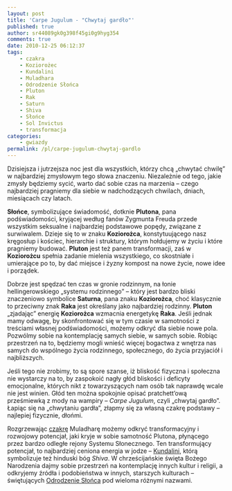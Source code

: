 ```yaml
---
layout: post
title: 'Carpe Jugulum - "Chwytaj gardło"'
published: true
author: sr44089gk0g398f45gi0g9hyg354
comments: true
date: 2010-12-25 06:12:37
tags:
    - czakra
    - Koziorożec
    - Kundalini
    - Muladhara
    - Odrodzenie Słońca
    - Pluton
    - Rak
    - Saturn
    - Shiva
    - Słońce
    - Sol Invictus
    - transformacja
categories:
    - gwiazdy
permalink: /pl/carpe-jugulum-chwytaj-gardlo
---
```

Dzisiejsza i jutrzejsza noc jest dla wszystkich, którzy chcą &#8222;chwytać chwilę&#8221; w najbardziej zmysłowym tego słowa znaczeniu. Niezależnie od tego, jakie zmysły będziemy sycić, warto dać sobie czas na marzenia &#8211; czego najbardziej pragniemy dla siebie w nadchodzących chwilach, dniach, miesiącach czy latach.

**Słońce**, symbolizujące świadomość, dotknie **Plutona**, pana podświadomości, kryjącej według fanów Zygmunta Freuda przede wszystkim seksualne i najbardziej podstawowe popędy, związane z surwiwalem. Dzieje się to w znaku **Koziorożca**, konstytuującego nasz kręgosłup i kościec, hierarchie i struktury, którym hołdujemy w życiu i które pragniemy budować. **Pluton** jest też panem transformacji, zaś w **Koziorożcu** spełnia zadanie mielenia wszystkiego, co skostniałe i umierające po to, by dać miejsce i żyzny kompost na nowe życie, nowe idee i porządek.

Dobrze jest spędzać ten czas w gronie rodzinnym, na łonie hellingerowskiego &#8222;systemu rodzinnego&#8221; &#8211; który jest bardzo bliski znaczeniowo symbolice **Saturna**, pana znaku **Koziorożca**, choć klasycznie to przeciwny znak **Raka** jest określany jako najbardziej rodzinny. **Pluton** &#8222;zjadając&#8221; energię **Koziorożca** wzmacnia energetykę **Raka**. Jeśli jednak mamy odwagę, by skonfrontować się w tym czasie w samotności z treściami własnej podświadomości, możemy odkryć dla siebie nowe pola. Pozwólmy sobie na kontemplację samych siebie, w samych sobie. Robiąc przestrzeń na to, będziemy mogli wnieść więcej bogactwa z wnętrza nas samych do wspólnego życia rodzinnego, społecznego, do życia przyjaciół i najbliższych.

Jeśli tego nie zrobimy, to są spore szanse, iż bliskość fizyczna i społeczna nie wystarczy na to, by zaspokoić nagły głód bliskości i deficyty emocjonalne, których nikt z towarzyszących nam osób tak naprawdę wcale nie jest winien. Głód ten można spokojnie opisać pratchett&#8217;ową prześmiewką z mody na wampiry &#8211; _Carpe Jugulum_, czyli &#8222;chwytaj gardło&#8221;. Łapiąc się na &#8222;chwytaniu gardła&#8221;, złapmy się za własną czakrę podstawy &#8211; najlepiej fizycznie, dłońmi.

Rozgrzewając [czakrę][1] Muladharę możemy odkryć transformacyjny i rozwojowy potencjał, jaki kryje w sobie samotność Plutona, płynącego przez bardzo odległe rejony Systemu Słonecznego. Ten transformujący potencjał, to najbardziej ceniona energia w jodze &#8211; [Kundalini][2], którą symbolizuje też hinduski bóg _Shiva_. W chrześcijańskie święta Bożego Narodzenia dajmy sobie przestrzeń na kontemplację innych kultur i religii, a odkryjemy źródła i podobieństwa w innych, starszych kulturach &#8211; świętujących [Odrodzenie Słońca][3] pod wieloma różnymi nazwami.

 



 [1]: http://xorceria.com/slownik/czakra.html
 [2]: http://xorceria.com/slownik/kundalini.html
 [3]: http://www.gwiazdydzisiaj.pl/2010/12/21/noc-strzezenia-wiedzm/